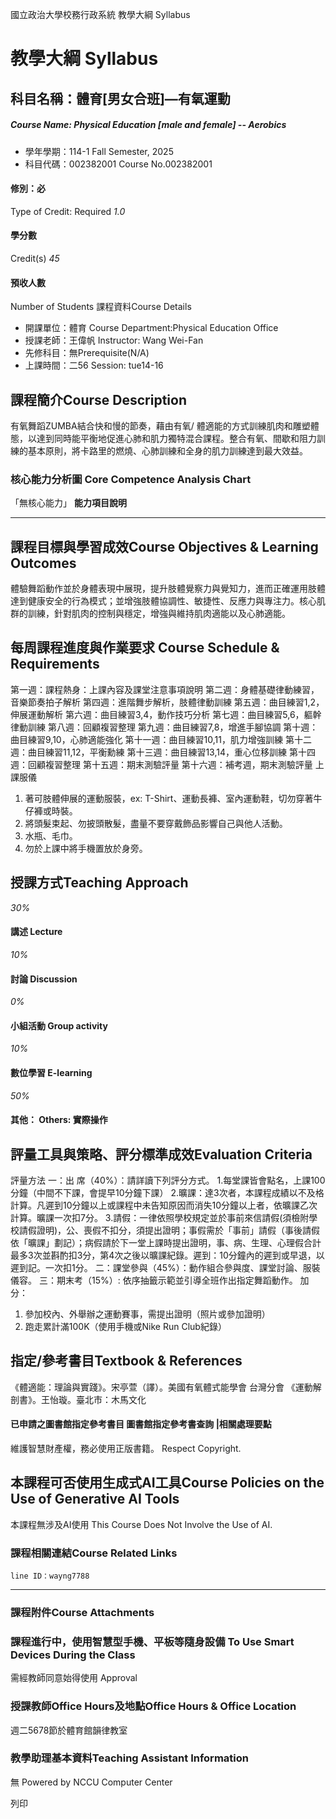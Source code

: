 國立政治大學校務行政系統 教學大綱 Syllabus
# 教學大綱 Syllabus
##  科目名稱：體育[男女合班]—有氧運動
#####  Course Name: Physical Education [male and female] -- Aerobics
  * 學年學期：114-1 Fall Semester, 2025 
  * 科目代碼：002382001 Course No.002382001


#### 修別：必
Type of Credit: Required 
_1.0_
#### 學分數
Credit(s)
_45_
#### 預收人數
Number of Students
課程資料Course Details
  * 開課單位：體育 Course Department:Physical Education Office 
  * 授課老師：王偉帆 Instructor: Wang Wei-Fan 
  * 先修科目：無Prerequisite(N/A)
  * 上課時間：二56 Session: tue14-16


##  課程簡介Course Description
有氧舞蹈ZUMBA結合快和慢的節奏，藉由有氧/ 體適能的方式訓練肌肉和雕塑體態，以達到同時能平衡地促進心肺和肌力獨特混合課程。整合有氧、間歇和阻力訓練的基本原則，將卡路里的燃燒、心肺訓練和全身的肌力訓練達到最大效益。
###  核心能力分析圖 Core Competence Analysis Chart
「無核心能力」 
**能力項目說明**
* * *
##  課程目標與學習成效Course Objectives & Learning Outcomes 
體驗舞蹈動作並於身體表現中展現，提升肢體覺察力與覺知力，進而正確運用肢體達到健康安全的行為模式；並增強肢體協調性、敏捷性、反應力與專注力。核心肌群的訓練，針對肌肉的控制與穩定，增強與維持肌肉適能以及心肺適能。
##  每周課程進度與作業要求 Course Schedule & Requirements
第一週：課程熱身：上課內容及課堂注意事項說明
第二週：身體基礎律動練習，音樂節奏拍子解析
第四週：進階舞步解析，肢體律動訓練
第五週：曲目練習1,2，伸展運動解析
第六週：曲目練習3,4，動作技巧分析
第七週：曲目練習5,6，軀幹律動訓練
第八週：回顧複習整理
第九週：曲目練習7,8，增進手腳協調
第十週：曲目練習9,10，心肺適能強化
第十一週：曲目練習10,11，肌力增強訓練
第十二週：曲目練習11,12，平衡勳練
第十三週：曲目練習13,14，重心位移訓練
第十四週：回顧複習整理
第十五週：期末測驗評量
第十六週：補考週，期末測驗評量
上課服儀
1. 著可肢體伸展的運動服裝，ex: T-Shirt、運動長褲、室內運動鞋，切勿穿著牛仔褲或時裝。
2. 將頭髮束起、勿披頭散髮，盡量不要穿戴飾品影響自己與他人活動。
3. 水瓶、毛巾。
4. 勿於上課中將手機置放於身旁。
##  授課方式Teaching Approach
_30%_
####  講述 Lecture
_10%_
####  討論 Discussion
_0%_
####  小組活動 Group activity
_10%_
####  數位學習 E-learning
_50%_
####  其他： Others: 實際操作 
##  評量工具與策略、評分標準成效Evaluation Criteria
評量方法
一：出 席（40%）：請詳讀下列評分方式。
1.每堂課皆會點名，上課100分鐘（中間不下課，會提早10分鐘下課）
2.曠課：達3次者，本課程成績以不及格計算。凡遲到10分鐘以上或課程中未告知原因而消失10分鐘以上者，依曠課乙次計算。曠課一次扣7分。
3.請假：一律依照學校規定並於事前來信請假(須檢附學校請假證明)，公、喪假不扣分，須提出證明；事假需於「事前」請假（事後請假依「曠課」劃記）；病假請於下一堂上課時提出證明，事、病、生理、心理假合計最多3次並斟酌扣3分，第4次之後以曠課紀錄。遲到：10分鐘內的遲到或早退，以遲到記。一次扣1分。 
二：課堂參與（45%）：動作組合參與度、課堂討論、服裝儀容。
三：期末考（15%）: 依序抽籤示範並引導全班作出指定舞蹈動作。
加分：
1. 參加校內、外舉辦之運動賽事，需提出證明（照片或參加證明）
2. 跑走累計滿100K（使用手機或Nike Run Club紀錄）
##  指定/參考書目Textbook & References
《體適能：理論與實踐》。宋亭萱（譯）。美國有氧體式能學會 台灣分會
《運動解剖書》。王怡璇。臺北市：木馬文化
####  已申請之圖書館指定參考書目  圖書館指定參考書查詢 |相關處理要點
維護智慧財產權，務必使用正版書籍。 Respect Copyright.
##  本課程可否使用生成式AI工具Course Policies on the Use of Generative AI Tools
本課程無涉及AI使用 This Course Does Not Involve the Use of AI.
###  課程相關連結Course Related Links
```
line ID：wayng7788
```

* * *
###  課程附件Course Attachments
###  課程進行中，使用智慧型手機、平板等隨身設備 To Use Smart Devices During the Class
需經教師同意始得使用  Approval
###  授課教師Office Hours及地點Office Hours & Office Location
週二5678節於體育館韻律教室
###  教學助理基本資料Teaching Assistant Information
無
Powered by NCCU Computer Center
  
列印
